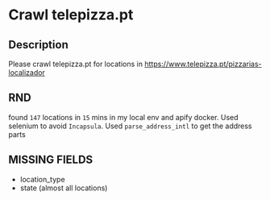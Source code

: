 # Crawl telepizza.pt

## Description

Please crawl telepizza.pt for locations in https://www.telepizza.pt/pizzarias-localizador

## RND

found `147` locations in `15` mins in my local env and apify docker. Used selenium to avoid `Incapsula`. Used `parse_address_intl` to get the address parts

## MISSING FIELDS

- location_type
- state (almost all locations)
